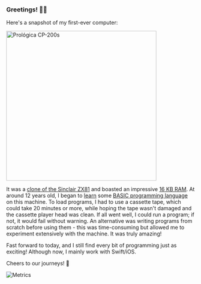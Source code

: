### Greetings! 👋🏻

Here's a snapshot of my first-ever computer:

<img src="https://i.imgur.com/2q0flQc.jpg" width="400" alt="Prológica CP-200s">

It was a [clone of the Sinclair ZX81](https://www.youtube.com/watch?v=SFAWHB2BKOg) and boasted an impressive [16 KB RAM](https://k1.spdns.de/Vintage/Sinclair/80/Clones/Prológica%2C%20Brazil/). At around 12 years old, I began to [learn](https://i.imgur.com/1717IAm.jpg) some [BASIC programming language](https://en.wikipedia.org/wiki/BASIC) on this machine. To load programs, I had to use a cassette tape, which could take 20 minutes or more, while hoping the tape wasn't damaged and the cassette player head was clean. If all went well, I could run a program; if not, it would fail without warning. An alternative was writing programs from scratch before using them - this was time-consuming but allowed me to experiment extensively with the machine. It was truly amazing!

Fast forward to today, and I still find every bit of programming just as exciting! Although now, I mainly work with Swift/iOS.

Cheers to our journeys! 🍻

![Metrics](https://metrics.lecoq.io/backslash-f?template=classic&base.header=0&base.activity=0&base.community=0&base.repositories=0&base.metadata=0&isocalendar=1&isocalendar.duration=full-year&config.timezone=Europe%2FBerlin)
